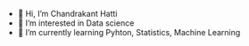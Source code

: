 - 👋 Hi, I’m Chandrakant Hatti  
- 👀 I’m interested in Data science
- 🌱 I’m currently learning Pyhton, Statistics, Machine Learning    


<!---
chandusayhi/chandusayhi is a ✨ special ✨ repository because its `README.md` (this file) appears on your GitHub profile.
You can click the Preview link to take a look at your changes.
--->
